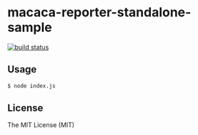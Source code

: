 # macaca-reporter-standalone-sample

[![build status][travis-image]][travis-url]

[travis-image]: https://img.shields.io/travis/macaca-sample/macaca-reporter-standalone-sample.svg?style=flat-square
[travis-url]: https://travis-ci.org/macaca-sample/macaca-reporter-standalone-sample

## Usage

``` bash
$ node index.js
```

## License

The MIT License (MIT)
